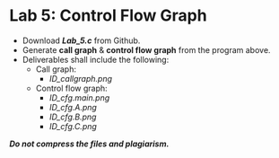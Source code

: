 # Lab 5: Control Flow Graph

- Download ***Lab_5.c*** from Github.
- Generate **call graph** & **control flow graph** from the program above. 
- Deliverables shall include the following:
  - Call graph: 
    - *ID_callgraph.png*
  - Control flow graph: 
    - *ID_cfg.main.png*
    - *ID_cfg.A.png*
    - *ID_cfg.B.png*
    - *ID_cfg.C.png*

***Do not compress the files and plagiarism.***
